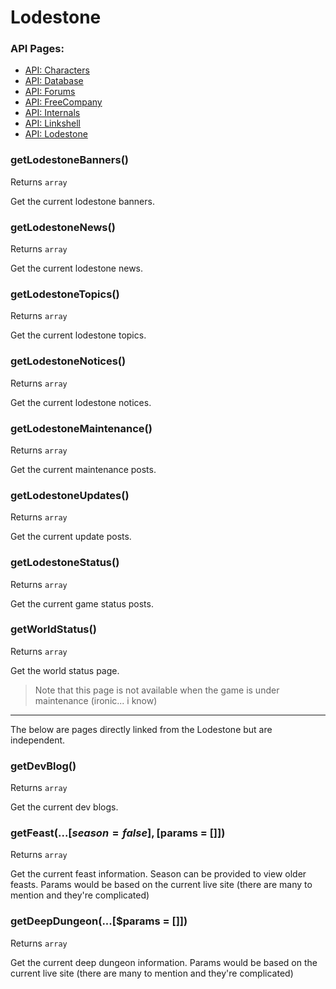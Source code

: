 # Lodestone

### API Pages:
- [API: Characters](/docs/ApiCharacters.md)
- [API: Database](/docs/ApiDatabase.md)
- [API: Forums](/docs/ApiForums.md)
- [API: FreeCompany](/docs/ApiFreeCompany.md)
- [API: Internals](/docs/ApiInternals.md)
- [API: Linkshell](/docs/ApiLinkshell.md)
- [API: Lodestone](/docs/ApiLodestone.md)

### getLodestoneBanners()
Returns `array`

Get the current lodestone banners.

### getLodestoneNews()
Returns `array`

Get the current lodestone news.

### getLodestoneTopics()
Returns `array`

Get the current lodestone topics.

### getLodestoneNotices()
Returns `array`

Get the current lodestone notices.

### getLodestoneMaintenance()
Returns `array`

Get the current maintenance posts.

### getLodestoneUpdates()
Returns `array`

Get the current update posts.

### getLodestoneStatus()
Returns `array`

Get the current game status posts.

### getWorldStatus()
Returns `array`

Get the world status page. 

> Note that this page is not available when the game is under maintenance (ironic... i know)

----

The below are pages directly linked from the Lodestone but are independent.

### getDevBlog()
Returns `array`

Get the current dev blogs.

### getFeast(...[$season = false], [$params = []])
Returns `array`

Get the current feast information. Season can be provided to view older feasts. Params would be based on the current live site (there are many to mention and they're complicated)


### getDeepDungeon(...[$params = []])
Returns `array`

Get the current deep dungeon information. Params would be based on the current live site (there are many to mention and they're complicated)

